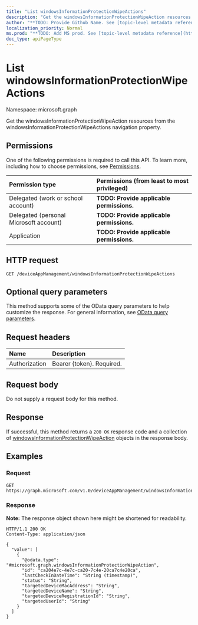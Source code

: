 ```yaml
---
title: "List windowsInformationProtectionWipeActions"
description: "Get the windowsInformationProtectionWipeAction resources from the windowsInformationProtectionWipeActions navigation property."
author: "**TODO: Provide Github Name. See [topic-level metadata reference](https://msgo.azurewebsites.net/add/document/guidelines/metadata.html#topic-level-metadata)**"
localization_priority: Normal
ms.prod: "**TODO: Add MS prod. See [topic-level metadata reference](https://msgo.azurewebsites.net/add/document/guidelines/metadata.html#topic-level-metadata)**"
doc_type: apiPageType
---
```


# List windowsInformationProtectionWipeActions
Namespace: microsoft.graph



Get the windowsInformationProtectionWipeAction resources from the windowsInformationProtectionWipeActions navigation property.

## Permissions
One of the following permissions is required to call this API. To learn more, including how to choose permissions, see [Permissions](/graph/permissions-reference).

|Permission type|Permissions (from least to most privileged)|
|:---|:---|
|Delegated (work or school account)|**TODO: Provide applicable permissions.**|
|Delegated (personal Microsoft account)|**TODO: Provide applicable permissions.**|
|Application|**TODO: Provide applicable permissions.**|

## HTTP request

<!-- {
  "blockType": "ignored"
}
-->
``` http
GET /deviceAppManagement/windowsInformationProtectionWipeActions
```

## Optional query parameters
This method supports some of the OData query parameters to help customize the response. For general information, see [OData query parameters](/graph/query-parameters).

## Request headers
|Name|Description|
|:---|:---|
|Authorization|Bearer {token}. Required.|

## Request body
Do not supply a request body for this method.

## Response

If successful, this method returns a `200 OK` response code and a collection of [windowsInformationProtectionWipeAction](../resources/windowsinformationprotectionwipeaction.md) objects in the response body.

## Examples

### Request
<!-- {
  "blockType": "request",
  "name": "list_windowsinformationprotectionwipeaction"
}
-->
``` http
GET https://graph.microsoft.com/v1.0/deviceAppManagement/windowsInformationProtectionWipeActions
```


### Response
**Note:** The response object shown here might be shortened for readability.
<!-- {
  "blockType": "response",
  "truncated": true,
  "@odata.type": "Collection(microsoft.graph.windowsInformationProtectionWipeAction)"
}
-->
``` http
HTTP/1.1 200 OK
Content-Type: application/json

{
  "value": [
    {
      "@odata.type": "#microsoft.graph.windowsInformationProtectionWipeAction",
      "id": "ca204e7c-4e7c-ca20-7c4e-20ca7c4e20ca",
      "lastCheckInDateTime": "String (timestamp)",
      "status": "String",
      "targetedDeviceMacAddress": "String",
      "targetedDeviceName": "String",
      "targetedDeviceRegistrationId": "String",
      "targetedUserId": "String"
    }
  ]
}
```

